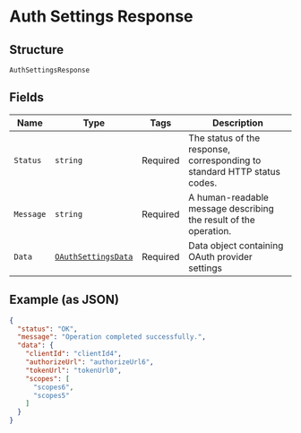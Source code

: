 
# Auth Settings Response

## Structure

`AuthSettingsResponse`

## Fields

| Name | Type | Tags | Description |
|  --- | --- | --- | --- |
| `Status` | `string` | Required | The status of the response, corresponding to standard HTTP status codes. |
| `Message` | `string` | Required | A human-readable message describing the result of the operation. |
| `Data` | [`OAuthSettingsData`](../../doc/models/o-auth-settings-data.md) | Required | Data object containing OAuth provider settings |

## Example (as JSON)

```json
{
  "status": "OK",
  "message": "Operation completed successfully.",
  "data": {
    "clientId": "clientId4",
    "authorizeUrl": "authorizeUrl6",
    "tokenUrl": "tokenUrl0",
    "scopes": [
      "scopes6",
      "scopes5"
    ]
  }
}
```

